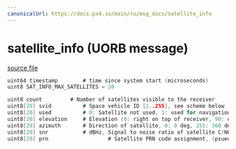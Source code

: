 ```yaml
---
canonicalUrl: https://docs.px4.io/main/ru/msg_docs/satellite_info
---
```


# satellite_info (UORB message)



[source file](https://github.com/PX4/PX4-Autopilot/blob/release/1.13/msg/satellite_info.msg)

```c
uint64 timestamp        # time since system start (microseconds)
uint8 SAT_INFO_MAX_SATELLITES = 20

uint8 count         # Number of satellites visible to the receiver
uint8[20] svid          # Space vehicle ID [1..255], see scheme below
uint8[20] used          # 0: Satellite not used, 1: used for navigation
uint8[20] elevation     # Elevation (0: right on top of receiver, 90: on the horizon) of satellite
uint8[20] azimuth       # Direction of satellite, 0: 0 deg, 255: 360 deg.
uint8[20] snr           # dBHz, Signal to noise ratio of satellite C/N0, range 0..99, zero when not tracking this satellite.
uint8[20] prn                   # Satellite PRN code assignment, (psuedorandom number SBAS, valid codes are 120-144)

```
